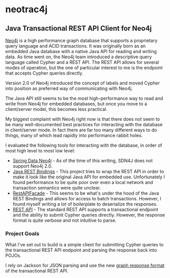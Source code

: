 neotrac4j
=========

Java Transactional REST API Client for Neo4j
--------------------------------------------

[Neo4j](http://neo4j.org) is a high performance graph database that supports a proprietary query 
language and ACID transactions. It was originally born as an embedded Java
database with a native Java API for reading and writing data. As time went on, the
Neo4j team introduced a descriptive query language called Cypher and a REST API. The REST
API allows for several modes of operation, but the one of particular interest to me
is the endpoint that accepts Cypher queries directly.

Version 2.0 of Neo4j introduced the concept of labels and moved Cypher into position
as preferred way of communicating with Neo4j.

The Java API still seems to be the most high-performance way to read and write from
Neo4j for embedded databases, but once you move to a client/server model, this becomes 
less practical. 

My biggest complaint with Neo4j right now is that there does not seem to be many 
well-documented best practices for interacting with the database in client/server mode.
In fact there are far too many different ways to do things, many of which lead
rapidly into performance rabbit holes.

I evaluated the following tools for interacting with the database, in order of most high level to most low level:

 * [Spring Data Neo4j](http://projects.spring.io/spring-data-neo4j/) - As of the time of
this writing, SDN4J does not support Neo4j 2.0.
 * [Java REST Bindings](https://github.com/neo4j/java-rest-binding) - This project
tries to wrap the REST API in order to make it look like the original Java API for 
embedded use. Unfortunately I found performance to be quite poor over even a local
network and transaction semantics were quite unclear.
 * [RestAPIFacade](https://github.com/neo4j/java-rest-binding) - This seems to be 
what's under the hood of the Java REST Bindings and allows for access to batch transactions. However,
I found myself writing a lot of boilerplate to deserialize the responses.
 * [REST API](http://docs.neo4j.org/chunked/milestone/rest-api-nodes.html) - The 
standard REST API supports a transactional endpoint and the ability to submit Cypher
queries directly. However, the response format is quite verbose and not intuitive to parse.

### Project Goals

What I've set out to build is a simple client for submitting Cypher queries to the
transactional REST API endpoint and parsing the response back into POJOs.

I rely on Jackson for JSON parsing and use the new 
[graph response format](http://docs.neo4j.org/chunked/milestone/rest-api-transactional.html)
of the transactional REST API.
